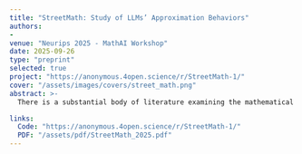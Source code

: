 ```yaml
---
title: "StreetMath: Study of LLMs’ Approximation Behaviors"
authors:
- 
venue: "Neurips 2025 - MathAI Workshop"
date: 2025-09-26
type: "preprint"
selected: true
project: "https://anonymous.4open.science/r/StreetMath-1/"
cover: "/assets/images/covers/street_math.png"
abstract: >-
  There is a substantial body of literature examining the mathematical reasoning capabilities of large language models (LLMs); particularly their performance on precise arithmetic operations in autoregressive architectures. However, their ability to perform approximate reasoning in informal fast-paced mathematical operations has received far less attention, especially among non-transformer models. Our work addresses this gap by introducing StreetMath, a benchmark designed to evaluate models’ approximation abilities under real-world approximation scenarios. We conduct extensive evaluations across different LLM architectures: Qwen3-4B-Instruct-2507, Qwen3-4B-Thinking-2507, Dream-v0-Instruct-7B, Falcon-Mamba-7B-Instruct and mamba-GPT-3B. Furthermore, we apply mechanistic interpretability techniques to probe their internal computational states. Our analysis reveals that LLMs generally attempt to compute exact values or invoke external tools even in tasks that call for approximation. Moreover, while models sometimes reach the correct answer in early layers or steps, they still consume more tokens when solving approximation tasks. Additional experiments indicate that exact and approximate arithmetic operations rely on largely separate neural components. These findings suggest that LLMs’ limited performance in approximation scenarios may stem from training corpora that predominantly emphasize exact arithmetic. Drawing upon research on cognitive psychology, we argue that LLMs do not exhibit cognitive miserliness in the same way humans do in street math settings. We open source our work https://anonymous.4open.science/r/StreetMath-1/

links:
  Code: "https://anonymous.4open.science/r/StreetMath-1/"
  PDF: "/assets/pdf/StreetMath_2025.pdf"
---
```

